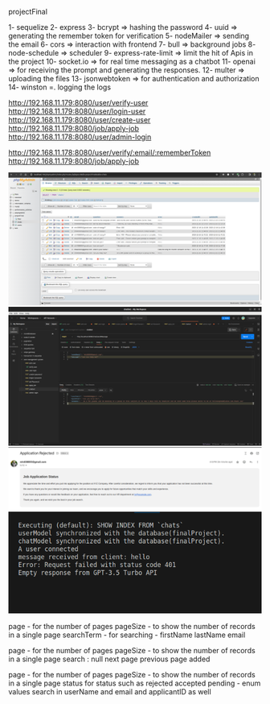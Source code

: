 <!-- Database name -->
projectFinal

<!-- npm modules -->
1- sequelize
2- express
3- bcrypt => hashing the password
4- uuid => generating the remember token for verification
5- nodeMailer => sending the email
6- cors => interaction with frontend 
7- bull => background jobs
8- node-schedule => scheduler
9- express-rate-limit => limit the hit of Apis in the project
10- socket.io => for real time messaging as a chatbot
11- openai => for receiving the prompt and generating the responses.
12- multer => uploading the files
13- jsonwebtoken => for authentication and authorization
14- winston =. logging the logs

http://192.168.11.179:8080/user/verify-user
http://192.168.11.179:8080/user/login-user
http://192.168.11.179:8080/user/create-user
http://192.168.11.179:8080/job/apply-job
http://192.168.11.178:8080/user/admin-login

http://192.168.11.178:8080/user/verify/:email/:rememberToken
http://192.168.11.179:8080/job/apply-job

![Alt text](chatMessage.png)
![Alt text](postMan.png)
![Alt text](rejectionImage.png)
![Alt text](socket.png)

<!-- pagination and filterations in http://192.168.11.179:8080/api/user/get-users -->
page - for the number of pages
pageSize - to show the number of records in a single page
searchTerm - for searching - firstName lastName email

<!-- pagination and filteration in http://192.168.11.179:8080/api/activity-logs -->
page - for the number of pages
pageSize - to show the number of records in  a single page
search : null
next page previous page added


<!-- http://localhost:8080/api/job/get-applications -->
page - for the number of pages
pageSize - to show the number of records in a single page
status for status such as rejected accepted pending - enum values
search in userName and email and applicantID as well